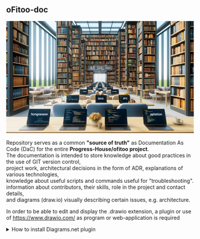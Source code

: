 ## oFitoo-doc
<img src=".resources/img/visualization-of-library.png" width="600" height="300">

Repository serves as a common **"source of truth"** as Documentation As Code (DaC) for the entire **Progress-House/ofitoo project**.  
The documentation is intended to store knowledge about good practices in the use of GIT version control,  
project work, architectural decisions in the form of ADR, explanations of various technologies,  
knowledge about useful scripts and commands useful for "troubleshooting".  
information about contributors, their skills, role in the project and contact details,  
and diagrams (draw.io) visually describing certain issues, e.g. architecture.  

In order to be able to edit and display the .drawio extension, 
a plugin or use of https://www.drawio.com/ as program or web-application is required
<details>
  <summary>How to install Diagrams.net plugin</summary>

   <img src=".resources/img/how-to-install-diagrams-net.png" width="800" height="500">

</details>
